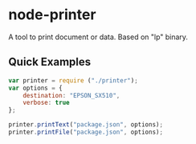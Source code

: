 node-printer
============

A tool to print document or data. Based on "lp" binary.

## Quick Examples

```js
var printer = require ("./printer");
var options = {
    destination: "EPSON_SX510",
    verbose: true
};

printer.printText("package.json", options);
printer.printFile("package.json", options);
```